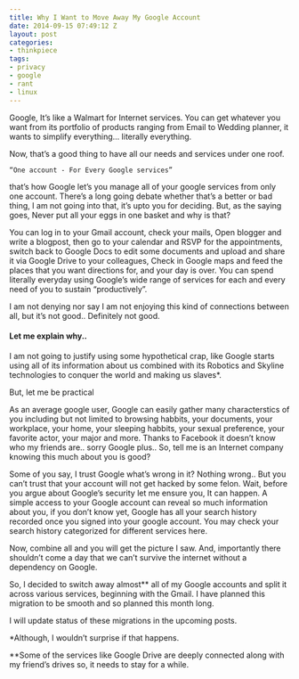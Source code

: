```yaml
---
title: Why I Want to Move Away My Google Account
date: 2014-09-15 07:49:12 Z
layout: post
categories:
- thinkpiece
tags:
- privacy
- google
- rant
- linux
---
```


Google, It’s like a Walmart for Internet services. You can get whatever you want from its portfolio of products ranging from Email to Wedding planner, it wants to simplify everything… literally everything.

Now, that’s a good thing to have all our needs and services under one roof.

    “One account - For Every Google services”

that’s how Google let’s you manage all of your google services from only one account. There’s a long going debate whether that’s a better or bad thing, I am not going into that, it’s upto you for deciding. But, as the saying goes, Never put all your eggs in one basket and why is that?

<!-- more -->

You can log in to your Gmail account, check your mails, Open blogger and write a blogpost, then go to your calendar and RSVP for the appointments, switch back to Google Docs to edit some documents and upload and share it via Google Drive to your colleagues, Check in Google maps and feed the places that you want directions for, and your day is over. You can spend literally everyday using Google’s wide range of services for each and every need of you to sustain “productively”.

I am not denying nor say I am not enjoying this kind of connections between all, but it’s not good.. Definitely not good.

#### Let me explain why..

I am not going to justify using some hypothetical crap, like Google starts using all of its information about us combined with its Robotics and Skyline technologies to conquer the world and making us slaves\*.

But, let me be practical

As an average google user, Google can easily gather many characterstics of you including but not limited to browsing habbits, your documents, your workplace, your home, your sleeping habbits, your sexual preference, your favorite actor, your major and more. Thanks to Facebook it doesn’t know who my friends are.. sorry Google plus.. So, tell me is an Internet company knowing this much about you is good?

Some of you say, I trust Google what’s wrong in it? Nothing wrong.. But you can’t trust that your account will not get hacked by some felon. Wait, before you argue about Google’s security let me ensure you, It can happen. A simple access to your Google account can reveal so much information about you, if you don’t know yet, Google has all your search history recorded once you signed into your google account. You may check your search history categorized for different services here.

Now, combine all and you will get the picture I saw. And, importantly there shouldn’t come a day that we can’t survive the internet without a dependency on Google.

So, I decided to switch away almost** all of my Google accounts and split it across various services, beginning with the Gmail. I have planned this migration to be smooth and so planned this month long.

I will update status of these migrations in the upcoming posts.

\*Although, I wouldn’t surprise if that happens.

**Some of the services like Google Drive are deeply connected along with my friend’s drives so, it needs to stay for a while.
